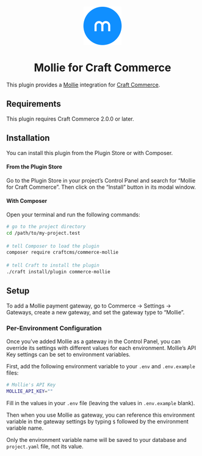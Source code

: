 <p align="center"><img src="./src/icon.svg" width="100" height="100" alt="Mollie for Craft Commerce icon"></p>

<h1 align="center">Mollie for Craft Commerce</h1>

This plugin provides a [Mollie](https://www.mollie.com/) integration for [Craft Commerce](https://craftcms.com/commerce).

## Requirements

This plugin requires Craft Commerce 2.0.0 or later.

## Installation

You can install this plugin from the Plugin Store or with Composer.

#### From the Plugin Store

Go to the Plugin Store in your project’s Control Panel and search for “Mollie for Craft Commerce”. Then click on the “Install” button in its modal window.

#### With Composer

Open your terminal and run the following commands:

```bash
# go to the project directory
cd /path/to/my-project.test

# tell Composer to load the plugin
composer require craftcms/commerce-mollie

# tell Craft to install the plugin
./craft install/plugin commerce-mollie
```

## Setup

To add a Mollie payment gateway, go to Commerce → Settings → Gateways, create a new gateway, and set the gateway type to “Mollie”.

### Per-Environment Configuration

Once you’ve added Mollie as a gateway in the Control Panel, you can override its settings with different values for each environment.
Mollie’s API Key settings can be set to environment variables.

First, add the following environment variable to your `.env` and `.env.example` files:

```bash
# Mollie's API Key
MOLLIE_API_KEY=""
``` 

Fill in the values in your `.env` file (leaving the values in `.env.example` blank).

Then when you use Mollie as gateway, you can reference this environment variable in the gateway settings by typing `$` followed by the environment variable name.

Only the environment variable name will be saved to your database and `project.yaml` file, not its value.
